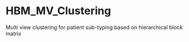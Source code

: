 # HBM_MV_Clustering
Multi view clustering for patient sub-typing based on hierarchical block matrix
